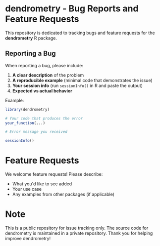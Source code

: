 # dendrometry - Bug Reports and Feature Requests

This repository is dedicated to tracking bugs and feature requests for the **dendrometry** R package.

## Reporting a Bug

When reporting a bug, please include:

1. **A clear description** of the problem
2. **A reproducible example** (minimal code that demonstrates the issue)
3. **Your session info** (run `sessionInfo()` in R and paste the output)
4. **Expected vs actual behavior**

Example:
```r
library(dendrometry)

# Your code that produces the error
your_function(...)

# Error message you received

sessionInfo()
```
# Feature Requests
We welcome feature requests! Please describe:

-  What you'd like to see added
-  Your use case
-  Any examples from other packages (if applicable)

# Note
This is a public repository for issue tracking only. The source code for dendrometry is maintained in a private repository.
Thank you for helping improve dendrometry!
